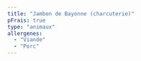 ```yaml
---
title: "Jambon de Bayonne (charcuterie)"
pFrais: true
type: "animaux"
allergenes:
  - "Viande"
  - "Porc"
---
```


